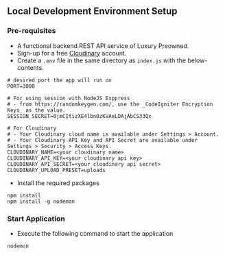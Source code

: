 ## Local Development Environment Setup

### Pre-requisites

* A functional backend REST API service of Luxury Preowned.
* Sign-up for a free [Cloudinary](https://cloudinary.com/) account.
* Create a `.env` file in the same directory as `index.js` with the below-contents.

```
# desired port the app will run on
PORT=3000

# For using session with NodeJS Exppress
# - from https://randomkeygen.com/, use the _CodeIgniter Encryption Keys_ as the value.
SESSION_SECRET=0jmCItizXE4lbn0zKVAeLDAjAbCS33Qx

# For Cloudinary
# - Your Cloudinary cloud name is available under Settings > Account.
# - Your Cloudinary API Key and API Secret are available under Settings > Security > Access Keys.
CLOUDINARY_NAME=<your cloudinary name>
CLOUDINARY_API_KEY=<your cloudinary api key>
CLOUDINARY_API_SECRET=<your cloudinary api secret> 
CLOUDINARY_UPLOAD_PRESET=uploads
```

* Install the required packages

```
npm install
npm install -g nodemon
```

### Start Application

* Execute the following command to start the application

```
nodemon
```
